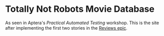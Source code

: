 # Totally Not Robots Movie Database

As seen in Aptera's *Practical Automated Testing* workshop. This is the site after implementing the first two stories in the [Reviews epic](reviews.md).

